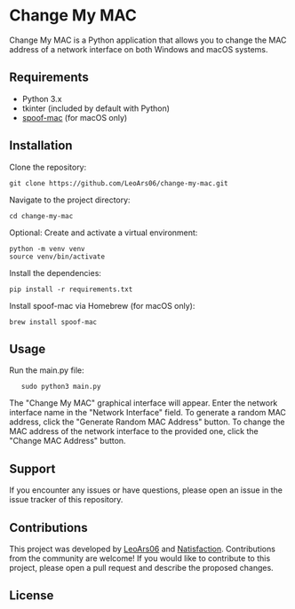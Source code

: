 # Change My MAC

Change My MAC is a Python application that allows you to change the MAC address of a network interface on both Windows and macOS systems.

## Requirements

- Python 3.x
- tkinter (included by default with Python)
- [spoof-mac](https://github.com/feross/spoofmac) (for macOS only)

## Installation

Clone the repository:

   ```shell
   git clone https://github.com/LeoArs06/change-my-mac.git
   ```
Navigate to the project directory:
   ```shell
   cd change-my-mac
   ```
Optional: Create and activate a virtual environment:
   ```shell
   python -m venv venv
   source venv/bin/activate
   ```
Install the dependencies:
   ```shell
   pip install -r requirements.txt
   ```
Install spoof-mac via Homebrew (for macOS only):
   ```shell
   brew install spoof-mac
   ```
## Usage

Run the main.py file:
```shell
   sudo python3 main.py
```
The "Change My MAC" graphical interface will appear.
Enter the network interface name in the "Network Interface" field.
To generate a random MAC address, click the "Generate Random MAC Address" button.
To change the MAC address of the network interface to the provided one, click the "Change MAC Address" button.
## Support

If you encounter any issues or have questions, please open an issue in the issue tracker of this repository.

## Contributions

This project was developed by [LeoArs06](https://github.com/LeoArs06) and [Natisfaction](https://github.com/Natisfaction). Contributions from the community are welcome! If you would like to contribute to this project, please open a pull request and describe the proposed changes.

## License

